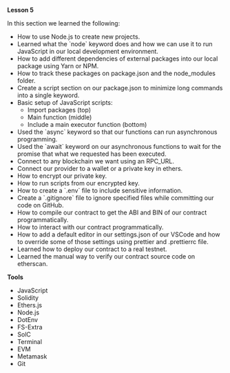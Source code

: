 <b>Lesson 5</b>

In this section we learned the following:

<ul>
<li> How to use Node.js to create new projects.
<li> Learned what the `node` keyword does and how we can use it to run JavaScript in our local development environment.
<li> How to add different dependencies of external packages into our local package using Yarn or NPM.
<li> How to track these packages on package.json and the node_modules folder.
<li> Create a script section on our package.json to minimize long commands into a single keyword.
<li> Basic setup of JavaScript scripts:
    <ul>
    <li> Import packages (top)
    <li> Main function (middle)
    <li> Include a main executor function (bottom)
    </ul> 
<li> Used the `async` keyword so that our functions can run asynchronous programming.
<li> Used the `await` keyword on our asynchronous functions to wait for the promise that what we requested has been executed. 
<li> Connect to any blockchain we want using an RPC_URL.
<li> Connect our provider to a wallet or a private key in ethers.
<li> How to encrypt our private key.
<li> How to run scripts from our encrypted key.
<li> How to create a `.env` file to include sensitive information.
<li> Create a `.gitignore` file to ignore specified files while committing our code on GitHub.
<li> How to compile our contract to get the ABI and BIN of our contract programmatically.
<li> How to interact with our contract programmatically.
<li> How to add a default editor in our settings.json of our VSCode and how to override some of those settings using prettier and .prettierrc file.
<li> Learned how to deploy our contract to a real testnet.
<li> Learned the manual way to verify our contract source code on etherscan. 
</ul>

<b>Tools</b>

<ul>
<li>JavaScript
<li>Solidity
<li>Ethers.js
<li>Node.js
<li>DotEnv
<li>FS-Extra
<li>SolC
<li>Terminal
<li>EVM
<li>Metamask
<li>Git
</ul>
